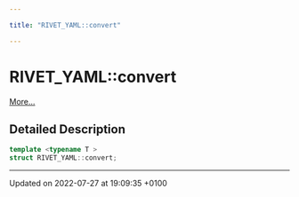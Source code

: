 ```yaml
---

title: "RIVET_YAML::convert"

---
```


# RIVET_YAML::convert



 [More...](#detailed-description)

## Detailed Description

```cpp
template <typename T >
struct RIVET_YAML::convert;
```

-------------------------------

Updated on 2022-07-27 at 19:09:35 +0100